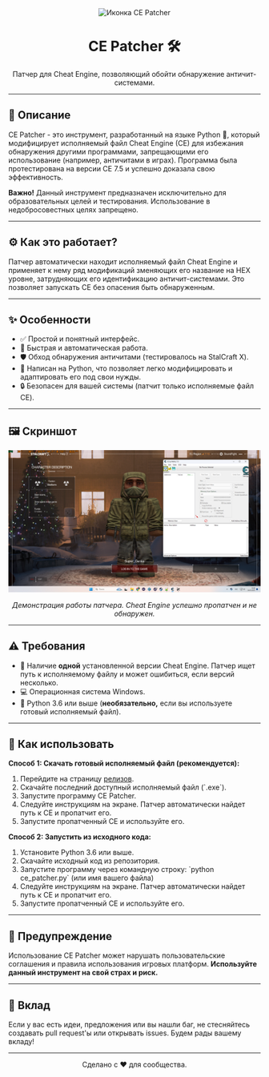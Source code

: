 <div align="center">
  <img src="https://raw.githubusercontent.com/znbcvlkasjndv/CE-Patcher/refs/heads/main/icon.ico" alt="Иконка CE Patcher" width="150">
  <h1>CE Patcher 🛠️</h1>
  <p>Патчер для Cheat Engine, позволяющий обойти обнаружение античит-системами.</p>
</div>

<hr>

<h2>🎯 Описание</h2>
<p>CE Patcher - это инструмент, разработанный на языке Python 🐍, который модифицирует исполняемый файл Cheat Engine (CE) для избежания обнаружения другими программами, запрещающими его использование (например, античитами в играх). Программа была протестирована на версии CE 7.5 и успешно доказала свою эффективность. 
</p>

<p><b>Важно!</b> Данный инструмент предназначен исключительно для образовательных целей и тестирования. Использование в недобросовестных целях запрещено.</p>

<hr>

<h2>⚙️ Как это работает?</h2>
<p>Патчер автоматически находит исполняемый файл Cheat Engine и применяет к нему ряд модификаций зменяющих его название на HEX уровне, затрудняющих его идентификацию античит-системами. Это позволяет запускать CE без опасения быть обнаруженным.</p>

<hr>

<h2>✨ Особенности</h2>
<ul>
    <li>✅ Простой и понятный интерфейс.</li>
    <li>🚀 Быстрая и автоматическая работа.</li>
    <li>🛡️ Обход обнаружения античитами (тестировалось на StalCraft X).</li>
    <li>🐍 Написан на Python, что позволяет легко модифицировать и адаптировать его под свои нужды.</li>
    <li>🔒 Безопасен для вашей системы (патчит только исполняемые файл CE).</li>
</ul>

<hr>

<h2>🖼️ Скриншот</h2>
<div align="center">
  <img src="https://github.com/znbcvlkasjndv/CE-Patcher/blob/main/screenshot.png" alt="Скриншот работы CE Patcher" width="600">
  <p><i>Демонстрация работы патчера. Cheat Engine успешно пропатчен и не обнаружен.</i></p>
</div>

<hr>

<h2>⚠️ Требования</h2>
<ul>
    <li>💾 Наличие <b>одной</b> установленной версии Cheat Engine. Патчер ищет путь к исполняемому файлу и может ошибиться, если версий несколько.</li>
    <li>💻 Операционная система Windows.</li>
    <li>🐍 Python 3.6 или выше (<b>необязательно,</b> если вы используете готовый исполняемый файл).</li>
</ul>

<hr>

<h2>🚀 Как использовать</h2>

<p><b>Способ 1: Скачать готовый исполняемый файл (рекомендуется):</b></p>
<ol>
    <li>Перейдите на страницу <a href="https://github.com/znbcvlkasjndv/CE-Patcher/releases">релизов</a>.</li>
    <li>Скачайте последний доступный исполняемый файл (`.exe`).</li>
    <li>Запустите программу CE Patcher.</li>
    <li>Следуйте инструкциям на экране. Патчер автоматически найдет путь к CE и пропатчит его.</li>
    <li>Запустите пропатченный CE и используйте его.</li>
</ol>
<p><b>Способ 2: Запустить из исходного кода:</b></p>
<ol>
    <li>Установите Python 3.6 или выше.</li>
     <li>Скачайте исходный код из репозитория.</li>
    <li>Запустите программу через командную строку: `python ce_patcher.py` (или имя вашего файла)</li>
     <li>Следуйте инструкциям на экране. Патчер автоматически найдет путь к CE и пропатчит его.</li>
    <li>Запустите пропатченный CE и используйте его.</li>
</ol>

<hr>

<h2>📝 Предупреждение</h2>
<p>Использование CE Patcher может нарушать пользовательские соглашения и правила использования игровых платформ. <b>Используйте данный инструмент на свой страх и риск.</b></p>

<hr>

<h2>🤝 Вклад</h2>
<p>Если у вас есть идеи, предложения или вы нашли баг, не стесняйтесь создавать pull request'ы или открывать issues. Будем рады вашему вкладу!</p>

<hr>

<div align="center">
<p>Сделано с ❤️ для сообщества.</p>
</div>
